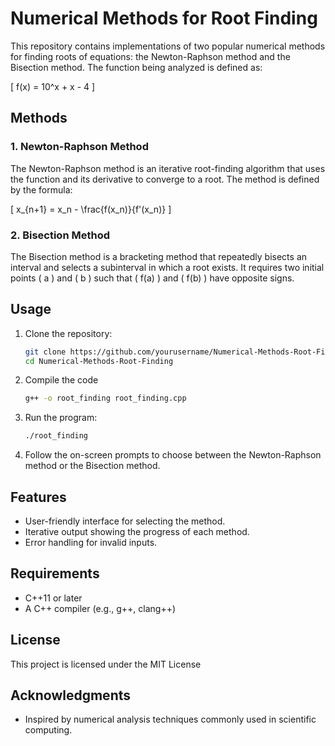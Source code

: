# Numerical Methods for Root Finding

This repository contains implementations of two popular numerical methods for finding roots of equations: the Newton-Raphson method and the Bisection method. The function being analyzed is defined as:

\[ f(x) = 10^x + x - 4 \]

## Methods

### 1. Newton-Raphson Method
The Newton-Raphson method is an iterative root-finding algorithm that uses the function and its derivative to converge to a root. The method is defined by the formula:

\[ x_{n+1} = x_n - \frac{f(x_n)}{f'(x_n)} \]

### 2. Bisection Method
The Bisection method is a bracketing method that repeatedly bisects an interval and selects a subinterval in which a root exists. It requires two initial points \( a \) and \( b \) such that \( f(a) \) and \( f(b) \) have opposite signs.

## Usage

1. Clone the repository:
   ```bash
   git clone https://github.com/yourusername/Numerical-Methods-Root-Finding.git
   cd Numerical-Methods-Root-Finding
   ```
2. Compile the code
   ```bash
   g++ -o root_finding root_finding.cpp
   ```
3. Run the program:
   ```bash
   ./root_finding
   ```
4. Follow the on-screen prompts to choose between the Newton-Raphson method or the Bisection method.

## Features

- User-friendly interface for selecting the method.
- Iterative output showing the progress of each method.
- Error handling for invalid inputs.

## Requirements

- C++11 or later
- A C++ compiler (e.g., g++, clang++)

## License

This project is licensed under the MIT License 

## Acknowledgments

- Inspired by numerical analysis techniques commonly used in scientific computing.
   

